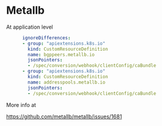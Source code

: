 # Metallb

At application level

```yaml
      ignoreDifferences:
      - group: "apiextensions.k8s.io"
        kind: CustomResourceDefinition
        name: bgppeers.metallb.io
        jsonPointers:
        - /spec/conversion/webhook/clientConfig/caBundle
      - group: "apiextensions.k8s.io"
        kind: CustomResourceDefinition
        name: addresspools.metallb.io
        jsonPointers:
        - /spec/conversion/webhook/clientConfig/caBundle
```

More info at

<https://github.com/metallb/metallb/issues/1681>
